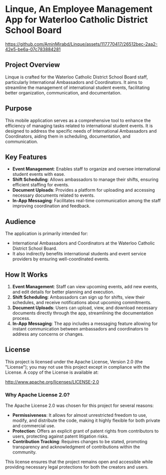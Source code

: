 # Linque, An Employee Management App for Waterloo Catholic District School Board



https://github.com/AminMirabd/Linque/assets/117770417/26512bec-2aa2-42e5-be6a-07c783884281



## Project Overview

Linque is crafted for the Waterloo Catholic District School Board staff, particularly International Ambassadors and Coordinators. It aims to streamline the management of international student events, facilitating better organization, communication, and documentation.

## Purpose

This mobile application serves as a comprehensive tool to enhance the efficiency of managing tasks related to international student events. It is designed to address the specific needs of International Ambassadors and Coordinators, aiding them in scheduling, documentation, and communication.

## Key Features

- **Event Management**: Enables staff to organize and oversee international student events with ease.
- **Shift Scheduling**: Allows ambassadors to manage their shifts, ensuring efficient staffing for events.
- **Document Uploads**: Provides a platform for uploading and accessing necessary documents related to events.
- **In-App Messaging**: Facilitates real-time communication among the staff improving coordination and feedback.

## Audience

The application is primarily intended for:
- International Ambassadors and Coordinators at the Waterloo Catholic District School Board.
- It also indirectly benefits international students and event service providers by ensuring well-coordinated events.

## How It Works

1. **Event Management**: Staff can view upcoming events, add new events, and edit details for better planning and execution.
2. **Shift Scheduling**: Ambassadors can sign up for shifts, view their schedules, and receive notifications about upcoming commitments.
3. **Document Uploads**: Users can upload, view, and download necessary documents directly through the app, streamlining the documentation process.
4. **In-App Messaging**: The app includes a messaging feature allowing for instant communication between ambassadors and coordinators to address any concerns or changes.

## License

This project is licensed under the Apache License, Version 2.0 (the "License"); you may not use this project except in compliance with the License. A copy of the License is available at:

http://www.apache.org/licenses/LICENSE-2.0

### Why Apache License 2.0?

The Apache License 2.0 was chosen for this project for several reasons:

- **Permissiveness**: It allows for almost unrestricted freedom to use, modify, and distribute the code, making it highly flexible for both private and commercial use.
- **Protection**: Offers an explicit grant of patent rights from contributors to users, protecting against patent litigation risks.
- **Contribution Tracking**: Requires changes to be stated, promoting transparency and acknowledgment of contributions within the community.

This license ensures that the project remains open and accessible while providing necessary legal protections for both the creators and users.


